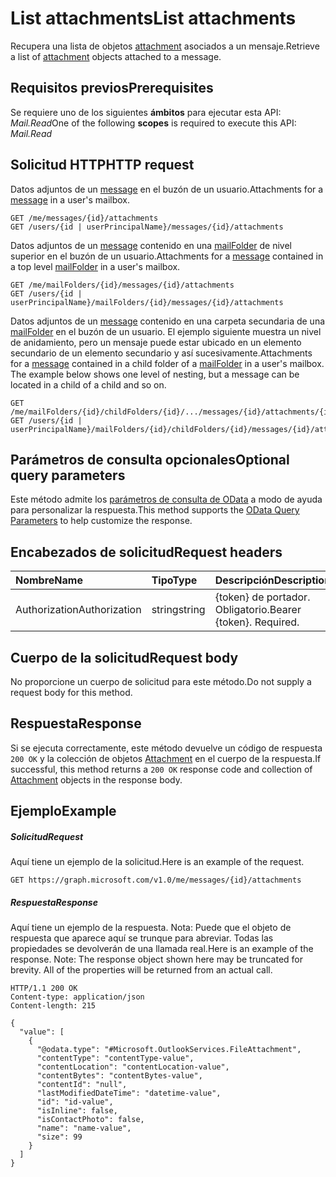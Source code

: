 # <a name="list-attachments"></a><span data-ttu-id="03362-101">List attachments</span><span class="sxs-lookup"><span data-stu-id="03362-101">List attachments</span></span>

<span data-ttu-id="03362-102">Recupera una lista de objetos [attachment](../resources/attachment.md) asociados a un mensaje.</span><span class="sxs-lookup"><span data-stu-id="03362-102">Retrieve a list of [attachment](../resources/attachment.md) objects attached to a message.</span></span>
## <a name="prerequisites"></a><span data-ttu-id="03362-103">Requisitos previos</span><span class="sxs-lookup"><span data-stu-id="03362-103">Prerequisites</span></span>
<span data-ttu-id="03362-104">Se requiere uno de los siguientes **ámbitos** para ejecutar esta API: *Mail.Read*</span><span class="sxs-lookup"><span data-stu-id="03362-104">One of the following **scopes** is required to execute this API: *Mail.Read*</span></span> 
## <a name="http-request"></a><span data-ttu-id="03362-105">Solicitud HTTP</span><span class="sxs-lookup"><span data-stu-id="03362-105">HTTP request</span></span>
<!-- { "blockType": "ignored" } -->
<span data-ttu-id="03362-106">Datos adjuntos de un [message](../resources/message.md) en el buzón de un usuario.</span><span class="sxs-lookup"><span data-stu-id="03362-106">Attachments for a [message](../resources/message.md) in a user's mailbox.</span></span>
```http
GET /me/messages/{id}/attachments
GET /users/{id | userPrincipalName}/messages/{id}/attachments
```
<span data-ttu-id="03362-107">Datos adjuntos de un [message](../resources/message.md) contenido en una [mailFolder](../resources/mailfolder.md) de nivel superior en el buzón de un usuario.</span><span class="sxs-lookup"><span data-stu-id="03362-107">Attachments for a [message](../resources/message.md) contained in a top level [mailFolder](../resources/mailfolder.md) in a user's mailbox.</span></span>
```http
GET /me/mailFolders/{id}/messages/{id}/attachments
GET /users/{id | userPrincipalName}/mailFolders/{id}/messages/{id}/attachments
```
<span data-ttu-id="03362-p101">Datos adjuntos de un [message](../resources/message.md) contenido en una carpeta secundaria de una [mailFolder](../resources/mailfolder.md) en el buzón de un usuario.  El ejemplo siguiente muestra un nivel de anidamiento, pero un mensaje puede estar ubicado en un elemento secundario de un elemento secundario y así sucesivamente.</span><span class="sxs-lookup"><span data-stu-id="03362-p101">Attachments for a [message](../resources/message.md) contained in a child folder of a [mailFolder](../resources/mailfolder.md) in a user's mailbox.  The example below shows one level of nesting, but a message can be located in a child of a child and so on.</span></span>
```http
GET /me/mailFolders/{id}/childFolders/{id}/.../messages/{id}/attachments/{id}
GET /users/{id | userPrincipalName}/mailFolders/{id}/childFolders/{id}/messages/{id}/attachments/{id}
```
## <a name="optional-query-parameters"></a><span data-ttu-id="03362-110">Parámetros de consulta opcionales</span><span class="sxs-lookup"><span data-stu-id="03362-110">Optional query parameters</span></span>
<span data-ttu-id="03362-111">Este método admite los [parámetros de consulta de OData](http://developer.microsoft.com/en-us/graph/docs/overview/query_parameters) a modo de ayuda para personalizar la respuesta.</span><span class="sxs-lookup"><span data-stu-id="03362-111">This method supports the [OData Query Parameters](http://developer.microsoft.com/en-us/graph/docs/overview/query_parameters) to help customize the response.</span></span>
## <a name="request-headers"></a><span data-ttu-id="03362-112">Encabezados de solicitud</span><span class="sxs-lookup"><span data-stu-id="03362-112">Request headers</span></span>
| <span data-ttu-id="03362-113">Nombre</span><span class="sxs-lookup"><span data-stu-id="03362-113">Name</span></span>       | <span data-ttu-id="03362-114">Tipo</span><span class="sxs-lookup"><span data-stu-id="03362-114">Type</span></span> | <span data-ttu-id="03362-115">Descripción</span><span class="sxs-lookup"><span data-stu-id="03362-115">Description</span></span>|
|:-----------|:------|:----------|
| <span data-ttu-id="03362-116">Authorization</span><span class="sxs-lookup"><span data-stu-id="03362-116">Authorization</span></span>  | <span data-ttu-id="03362-117">string</span><span class="sxs-lookup"><span data-stu-id="03362-117">string</span></span>  | <span data-ttu-id="03362-p102">{token} de portador. Obligatorio.</span><span class="sxs-lookup"><span data-stu-id="03362-p102">Bearer {token}. Required.</span></span> |

## <a name="request-body"></a><span data-ttu-id="03362-120">Cuerpo de la solicitud</span><span class="sxs-lookup"><span data-stu-id="03362-120">Request body</span></span>
<span data-ttu-id="03362-121">No proporcione un cuerpo de solicitud para este método.</span><span class="sxs-lookup"><span data-stu-id="03362-121">Do not supply a request body for this method.</span></span>

## <a name="response"></a><span data-ttu-id="03362-122">Respuesta</span><span class="sxs-lookup"><span data-stu-id="03362-122">Response</span></span>

<span data-ttu-id="03362-123">Si se ejecuta correctamente, este método devuelve un código de respuesta `200 OK` y la colección de objetos [Attachment](../resources/attachment.md) en el cuerpo de la respuesta.</span><span class="sxs-lookup"><span data-stu-id="03362-123">If successful, this method returns a `200 OK` response code and collection of [Attachment](../resources/attachment.md) objects in the response body.</span></span>
## <a name="example"></a><span data-ttu-id="03362-124">Ejemplo</span><span class="sxs-lookup"><span data-stu-id="03362-124">Example</span></span>
##### <a name="request"></a><span data-ttu-id="03362-125">Solicitud</span><span class="sxs-lookup"><span data-stu-id="03362-125">Request</span></span>
<span data-ttu-id="03362-126">Aquí tiene un ejemplo de la solicitud.</span><span class="sxs-lookup"><span data-stu-id="03362-126">Here is an example of the request.</span></span>
<!-- {
  "blockType": "request",
  "name": "get_attachments"
}-->
```http
GET https://graph.microsoft.com/v1.0/me/messages/{id}/attachments
```
##### <a name="response"></a><span data-ttu-id="03362-127">Respuesta</span><span class="sxs-lookup"><span data-stu-id="03362-127">Response</span></span>
<span data-ttu-id="03362-p103">Aquí tiene un ejemplo de la respuesta. Nota: Puede que el objeto de respuesta que aparece aquí se trunque para abreviar. Todas las propiedades se devolverán de una llamada real.</span><span class="sxs-lookup"><span data-stu-id="03362-p103">Here is an example of the response. Note: The response object shown here may be truncated for brevity. All of the properties will be returned from an actual call.</span></span>
<!-- {
  "blockType": "response",
  "truncated": true,
  "@odata.type": "microsoft.graph.attachment",
  "isCollection": true
} -->
```http
HTTP/1.1 200 OK
Content-type: application/json
Content-length: 215

{
  "value": [
    {
      "@odata.type": "#Microsoft.OutlookServices.FileAttachment",
      "contentType": "contentType-value",
      "contentLocation": "contentLocation-value",
      "contentBytes": "contentBytes-value",
      "contentId": "null",
      "lastModifiedDateTime": "datetime-value",
      "id": "id-value",
      "isInline": false,
      "isContactPhoto": false,
      "name": "name-value",
      "size": 99
    }
  ]
}
```

<!-- uuid: 8fcb5dbc-d5aa-4681-8e31-b001d5168d79
2015-10-25 14:57:30 UTC -->
<!-- {
  "type": "#page.annotation",
  "description": "List attachments",
  "keywords": "",
  "section": "documentation",
  "tocPath": ""
}-->